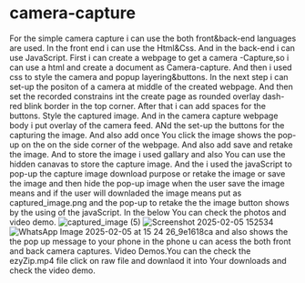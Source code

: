 # camera-capture
For the simple camera capture i can use the both front&back-end languages are used.
In the front end i can use the Html&Css.
And in the back-end i can use JavaScript.
First i can create a webpage to get a camera -Capture,so i can use a html and create a document as Camera-capture.
And then i used css to style the camera and popup layering&buttons.
In the next step i can set-up the positon of a camera at middle of the created webpage.
And then set the recorded constrains int the create page as rounded overlay dash-red blink border in the top corner.
After that i can add spaces for the buttons.
Style the captured image.
And in the camera capture webpage body i put overlay of the camera feed.
ANd the set-up the buttons for the capturing the image.
And also add once You click the image shows the pop-up on the on the side corner of the webpage.
And also add save and retake the image.
And to store the image i used gallary and also You can use the hidden canavas to store the capture image.
And the i used the javaScript to pop-up the capture image download purpose or retake the image or save the image and then hide the pop-up image when the user save the image means and if the user will downladed the image means put as captured_image.png and the pop-up to retake the the image button shows by the using of the javaScript.
In the below You can check the photos and video demo.
![captured_image (5)](https://github.com/user-attachments/assets/45ffae51-222a-4311-b87c-96ab16f2e236)
![Screenshot 2025-02-05 152534](https://github.com/user-attachments/assets/19641f27-b740-4aa3-9f96-31ae1a59ee38)
![WhatsApp Image 2025-02-05 at 15 24 26_9e1618ca](https://github.com/user-attachments/assets/c9401cb9-fbc0-4ecb-aab7-355bd43187ee) and also shows the the pop up message to your phone in the phone u can acess the both front and back camera captures.
Video Demos.You can the check the ezyZip.mp4 file click on raw file and downlaod it into Your downloads and check the video demo.






